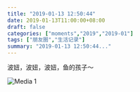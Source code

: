 ```yaml
---
title: "2019-01-13 12:50:44"
date: 2019-01-13T11:00:00+08:00
draft: false
categories: ["moments","2019","2019-01"]
tags: ["朋友圈","生活记录"]
summary: "2019-01-13 12:50:44..."
---
```


波妞，波妞，波妞，鱼的孩子～

![Media 1](/Moments/photos/2019-01-13/201901131250440.jpg)


